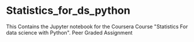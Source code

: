 # Statistics_for_ds_python
This Contains the Jupyter notebook for the Coursera Course "Statistics For data science with Python".
Peer Graded Assignment
